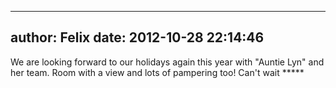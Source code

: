 
---
author: Felix
date: 2012-10-28 22:14:46
---
We are looking forward to our holidays again this year with "Auntie Lyn" and her team. Room with a view and lots of pampering too! Can't wait  *****

